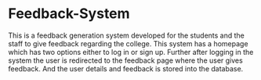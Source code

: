 # Feedback-System
This is a feedback generation system developed for the students and the staff to give feedback regarding the college. This system has a homepage which has two options
either to log in or sign up. Further after logging in the system the user is redirected to the feedback page where the user gives feedback. And the user details and feedback
is stored into the database.
